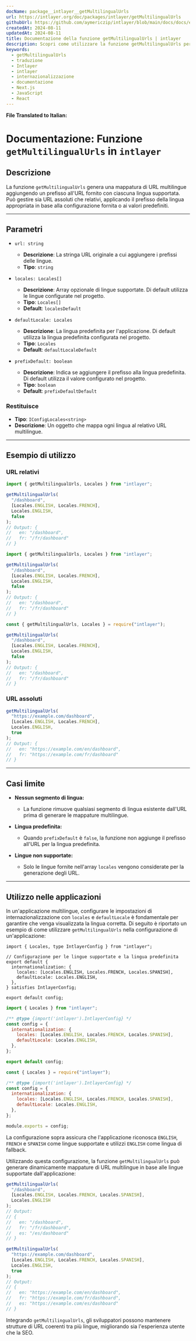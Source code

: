 ```yaml
---
docName: package__intlayer__getMultilingualUrls
url: https://intlayer.org/doc/packages/intlayer/getMultilingualUrls
githubUrl: https://github.com/aymericzip/intlayer/blob/main/docs/docs/en/packages/intlayer/getMultilingualUrls.md
createdAt: 2024-08-11
updatedAt: 2024-08-11
title: Documentazione della funzione getMultilingualUrls | intlayer
description: Scopri come utilizzare la funzione getMultilingualUrls per il pacchetto intlayer
keywords:
  - getMultilingualUrls
  - traduzione
  - Intlayer
  - intlayer
  - internazionalizzazione
  - documentazione
  - Next.js
  - JavaScript
  - React
---
```


**File Translated to Italian:**

# Documentazione: Funzione `getMultilingualUrls` in `intlayer`

## Descrizione

La funzione `getMultilingualUrls` genera una mappatura di URL multilingue aggiungendo un prefisso all'URL fornito con ciascuna lingua supportata. Può gestire sia URL assoluti che relativi, applicando il prefisso della lingua appropriata in base alla configurazione fornita o ai valori predefiniti.

---

## Parametri

- `url: string`

  - **Descrizione**: La stringa URL originale a cui aggiungere i prefissi delle lingue.
  - **Tipo**: `string`

- `locales: Locales[]`

  - **Descrizione**: Array opzionale di lingue supportate. Di default utilizza le lingue configurate nel progetto.
  - **Tipo**: `Locales[]`
  - **Default**: `localesDefault`

- `defaultLocale: Locales`

  - **Descrizione**: La lingua predefinita per l'applicazione. Di default utilizza la lingua predefinita configurata nel progetto.
  - **Tipo**: `Locales`
  - **Default**: `defaultLocaleDefault`

- `prefixDefault: boolean`
  - **Descrizione**: Indica se aggiungere il prefisso alla lingua predefinita. Di default utilizza il valore configurato nel progetto.
  - **Tipo**: `boolean`
  - **Default**: `prefixDefaultDefault`

### Restituisce

- **Tipo**: `IConfigLocales<string>`
- **Descrizione**: Un oggetto che mappa ogni lingua al relativo URL multilingue.

---

## Esempio di utilizzo

### URL relativi

```typescript codeFormat="typescript"
import { getMultilingualUrls, Locales } from "intlayer";

getMultilingualUrls(
  "/dashboard",
  [Locales.ENGLISH, Locales.FRENCH],
  Locales.ENGLISH,
  false
);
// Output: {
//   en: "/dashboard",
//   fr: "/fr/dashboard"
// }
```

```javascript codeFormat="esm"
import { getMultilingualUrls, Locales } from "intlayer";

getMultilingualUrls(
  "/dashboard",
  [Locales.ENGLISH, Locales.FRENCH],
  Locales.ENGLISH,
  false
);
// Output: {
//   en: "/dashboard",
//   fr: "/fr/dashboard"
// }
```

```javascript codeFormat="commonjs"
const { getMultilingualUrls, Locales } = require("intlayer");

getMultilingualUrls(
  "/dashboard",
  [Locales.ENGLISH, Locales.FRENCH],
  Locales.ENGLISH,
  false
);
// Output: {
//   en: "/dashboard",
//   fr: "/fr/dashboard"
// }
```

### URL assoluti

```typescript
getMultilingualUrls(
  "https://example.com/dashboard",
  [Locales.ENGLISH, Locales.FRENCH],
  Locales.ENGLISH,
  true
);
// Output: {
//   en: "https://example.com/en/dashboard",
//   fr: "https://example.com/fr/dashboard"
// }
```

---

## Casi limite

- **Nessun segmento di lingua:**

  - La funzione rimuove qualsiasi segmento di lingua esistente dall'URL prima di generare le mappature multilingue.

- **Lingua predefinita:**

  - Quando `prefixDefault` è `false`, la funzione non aggiunge il prefisso all'URL per la lingua predefinita.

- **Lingue non supportate:**
  - Solo le lingue fornite nell'array `locales` vengono considerate per la generazione degli URL.

---

## Utilizzo nelle applicazioni

In un'applicazione multilingue, configurare le impostazioni di internazionalizzazione con `locales` e `defaultLocale` è fondamentale per garantire che venga visualizzata la lingua corretta. Di seguito è riportato un esempio di come utilizzare `getMultilingualUrls` nella configurazione di un'applicazione:

```tsx codeFormat="typescript"
import { Locales, type IntlayerConfig } from "intlayer";

// Configurazione per le lingue supportate e la lingua predefinita
export default {
  internationalization: {
    locales: [Locales.ENGLISH, Locales.FRENCH, Locales.SPANISH],
    defaultLocale: Locales.ENGLISH,
  },
} satisfies IntlayerConfig;

export default config;
```

```javascript codeFormat="esm"
import { Locales } from "intlayer";

/** @type {import('intlayer').IntlayerConfig} */
const config = {
  internationalization: {
    locales: [Locales.ENGLISH, Locales.FRENCH, Locales.SPANISH],
    defaultLocale: Locales.ENGLISH,
  },
};

export default config;
```

```javascript codeFormat="commonjs"
const { Locales } = require("intlayer");

/** @type {import('intlayer').IntlayerConfig} */
const config = {
  internationalization: {
    locales: [Locales.ENGLISH, Locales.FRENCH, Locales.SPANISH],
    defaultLocale: Locales.ENGLISH,
  },
};

module.exports = config;
```

La configurazione sopra assicura che l'applicazione riconosca `ENGLISH`, `FRENCH` e `SPANISH` come lingue supportate e utilizzi `ENGLISH` come lingua di fallback.

Utilizzando questa configurazione, la funzione `getMultilingualUrls` può generare dinamicamente mappature di URL multilingue in base alle lingue supportate dall'applicazione:

```typescript
getMultilingualUrls(
  "/dashboard",
  [Locales.ENGLISH, Locales.FRENCH, Locales.SPANISH],
  Locales.ENGLISH
);
// Output:
// {
//   en: "/dashboard",
//   fr: "/fr/dashboard",
//   es: "/es/dashboard"
// }

getMultilingualUrls(
  "https://example.com/dashboard",
  [Locales.ENGLISH, Locales.FRENCH, Locales.SPANISH],
  Locales.ENGLISH,
  true
);
// Output:
// {
//   en: "https://example.com/en/dashboard",
//   fr: "https://example.com/fr/dashboard",
//   es: "https://example.com/es/dashboard"
// }
```

Integrando `getMultilingualUrls`, gli sviluppatori possono mantenere strutture di URL coerenti tra più lingue, migliorando sia l'esperienza utente che la SEO.
